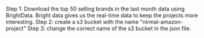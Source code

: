 Step 1: Download the top 50 selling brands in the last month data using BrightData. Bright data gives us the real-time data to keep the projects more interesting.
Step 2: create a s3 bucket with the name "nirmal-amazon-project"
Step 3: change the correct name of the s3 bucket in the json file.

